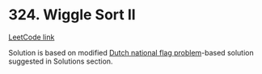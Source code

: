 # 324. Wiggle Sort II

[LeetCode link](https://leetcode.com/problems/wiggle-sort-ii/)

Solution is based on modified [Dutch national flag problem](https://en.wikipedia.org/wiki/Dutch_national_flag_problem#Pseudocode)-based solution suggested in Solutions section.
